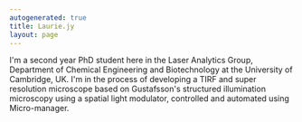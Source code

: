 ```yaml
---
autogenerated: true
title: Laurie.jy
layout: page
---
```


I'm a second year PhD student here in the Laser Analytics Group,
Department of Chemical Engineering and Biotechnology at the University
of Cambridge, UK. I'm in the process of developing a TIRF and super
resolution microscope based on Gustafsson's structured illumination
microscopy using a spatial light modulator, controlled and automated
using Micro-manager.
